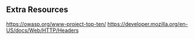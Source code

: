 ## Extra Resources

https://owasp.org/www-project-top-ten/ 
https://developer.mozilla.org/en-US/docs/Web/HTTP/Headers 